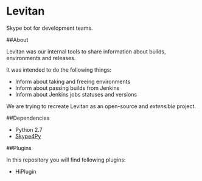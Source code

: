 Levitan
=======

Skype bot for development teams. 


##About

Levitan was our internal tools to share information about builds, environments and releases.

It was intended to do the following things:

* Inform about taking and freeing environments
* Inform about passing builds from Jenkins
* Inform about Jenkins jobs statuses and versions

We are trying to recreate Levitan as an open-source and *extensible* project.

##Dependencies

* Python 2.7
* [Skype4Py](https://github.com/awahlig/skype4py)


##Plugins

In this repository you will find following plugins:

* HiPlugin




